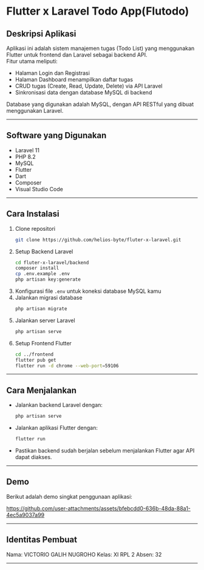 
# Flutter x Laravel Todo App(Flutodo)

## Deskripsi Aplikasi

Aplikasi ini adalah sistem manajemen tugas (Todo List) yang menggunakan Flutter untuk frontend dan Laravel sebagai backend API.  
Fitur utama meliputi:  
- Halaman Login dan Registrasi  
- Halaman Dashboard menampilkan daftar tugas  
- CRUD tugas (Create, Read, Update, Delete) via API Laravel  
- Sinkronisasi data dengan database MySQL di backend  

Database yang digunakan adalah MySQL, dengan API RESTful yang dibuat menggunakan Laravel.

---

## Software yang Digunakan

- Laravel 11
- PHP 8.2 
- MySQL  
- Flutter   
- Dart  
- Composer  
- Visual Studio Code 

---

## Cara Instalasi

1. Clone repositori  
   ```bash
   git clone https://github.com/helios-byte/fluter-x-laravel.git
   ```  
2. Setup Backend Laravel  
   ```bash
   cd fluter-x-laravel/backend
   composer install
   cp .env.example .env
   php artisan key:generate
   ```
3. Konfigurasi file `.env` untuk koneksi database MySQL kamu  
4. Jalankan migrasi database  
   ```bash
   php artisan migrate
   ```
5. Jalankan server Laravel  
   ```bash
   php artisan serve
   ```
6. Setup Frontend Flutter  
   ```bash
   cd ../frontend
   flutter pub get
   flutter run -d chrome --web-port=59106
   ```

---

## Cara Menjalankan

- Jalankan backend Laravel dengan:  
  ```bash
  php artisan serve
  ```
- Jalankan aplikasi Flutter dengan:  
  ```bash
  flutter run
  ```
- Pastikan backend sudah berjalan sebelum menjalankan Flutter agar API dapat diakses.

---

## Demo

Berikut adalah demo singkat penggunaan aplikasi:  




https://github.com/user-attachments/assets/bfebcdd0-636b-48da-88a1-4ec5a9037a99




---

## Identitas Pembuat

Nama: VICTORIO GALIH NUGROHO
Kelas: XI RPL 2
Absen: 32

---
